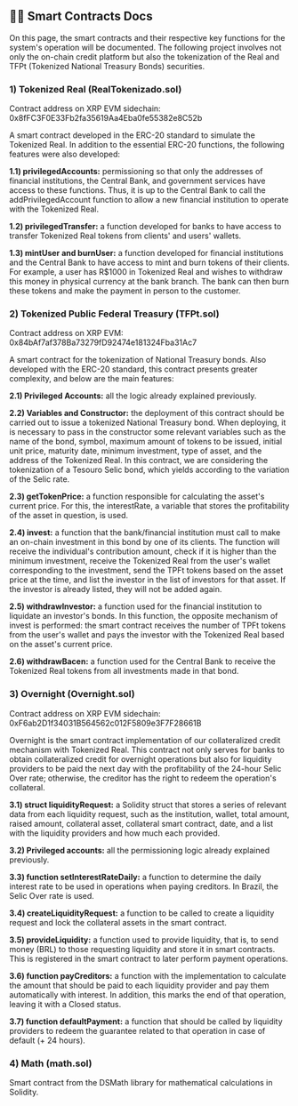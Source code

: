 
## 👩‍💻 Smart Contracts Docs
On this page, the smart contracts and their respective key functions for the system's operation will be documented. The following project involves not only the on-chain credit platform but also the tokenization of the Real and TFPt (Tokenized National Treasury Bonds) securities.

### 1) Tokenized Real (RealTokenizado.sol)
Contract address on XRP EVM sidechain: 0x8fFC3F0E33Fb2fa35619Aa4Eba0fe55382e8C52b

A smart contract developed in the ERC-20 standard to simulate the Tokenized Real. In addition to the essential ERC-20 functions, the following features were also developed:

**1.1) privilegedAccounts:** permissioning so that only the addresses of financial institutions, the Central Bank, and government services have access to these functions. Thus, it is up to the Central Bank to call the addPrivilegedAccount function to allow a new financial institution to operate with the Tokenized Real.

**1.2) privilegedTransfer:** a function developed for banks to have access to transfer Tokenized Real tokens from clients' and users' wallets.

**1.3) mintUser and burnUser:** a function developed for financial institutions and the Central Bank to have access to mint and burn tokens of their clients. For example, a user has R$1000 in Tokenized Real and wishes to withdraw this money in physical currency at the bank branch. The bank can then burn these tokens and make the payment in person to the customer.

### 2) Tokenized Public Federal Treasury (TFPt.sol)
Contract address on XRP EVM: 0x84bAf7af378Ba73279fD92474e181324Fba31Ac7

A smart contract for the tokenization of National Treasury bonds. Also developed with the ERC-20 standard, this contract presents greater complexity, and below are the main features:

**2.1) Privileged Accounts:** all the logic already explained previously.

**2.2) Variables and Constructor:** the deployment of this contract should be carried out to issue a tokenized National Treasury bond. When deploying, it is necessary to pass in the constructor some relevant variables such as the name of the bond, symbol, maximum amount of tokens to be issued, initial unit price, maturity date, minimum investment, type of asset, and the address of the Tokenized Real. In this contract, we are considering the tokenization of a Tesouro Selic bond, which yields according to the variation of the Selic rate.

**2.3) getTokenPrice:** a function responsible for calculating the asset's current price. For this, the interestRate, a variable that stores the profitability of the asset in question, is used.

**2.4) invest:** a function that the bank/financial institution must call to make an on-chain investment in this bond by one of its clients. The function will receive the individual's contribution amount, check if it is higher than the minimum investment, receive the Tokenized Real from the user's wallet corresponding to the investment, send the TPFt tokens based on the asset price at the time, and list the investor in the list of investors for that asset. If the investor is already listed, they will not be added again.

**2.5) withdrawInvestor:** a function used for the financial institution to liquidate an investor's bonds. In this function, the opposite mechanism of invest is performed: the smart contract receives the number of TPFt tokens from the user's wallet and pays the investor with the Tokenized Real based on the asset's current price.

**2.6) withdrawBacen:** a function used for the Central Bank to receive the Tokenized Real tokens from all investments made in that bond.

### 3) Overnight (Overnight.sol)
Contract address on XRP EVM sidechain: 0xF6ab2D1f34031B564562c012F5809e3F7F28661B

Overnight is the smart contract implementation of our collateralized credit mechanism with Tokenized Real. This contract not only serves for banks to obtain collateralized credit for overnight operations but also for liquidity providers to be paid the next day with the profitability of the 24-hour Selic Over rate; otherwise, the creditor has the right to redeem the operation's collateral.

**3.1) struct liquidityRequest:** a Solidity struct that stores a series of relevant data from each liquidity request, such as the institution, wallet, total amount, raised amount, collateral asset, collateral smart contract, date, and a list with the liquidity providers and how much each provided.

**3.2) Privileged accounts:** all the permissioning logic already explained previously.

**3.3) function setInterestRateDaily:** a function to determine the daily interest rate to be used in operations when paying creditors. In Brazil, the Selic Over rate is used.

**3.4) createLiquidityRequest:** a function to be called to create a liquidity request and lock the collateral assets in the smart contract.

**3.5) provideLiquidity:** a function used to provide liquidity, that is, to send money (BRL) to those requesting liquidity and store it in smart contracts. This is registered in the smart contract to later perform payment operations.

**3.6) function payCreditors:** a function with the implementation to calculate the amount that should be paid to each liquidity provider and pay them automatically with interest. In addition, this marks the end of that operation, leaving it with a Closed status.

**3.7) function defaultPayment:** a function that should be called by liquidity providers to redeem the guarantee related to that operation in case of default (+ 24 hours).

### 4) Math (math.sol)
Smart contract from the DSMath library for mathematical calculations in Solidity.
